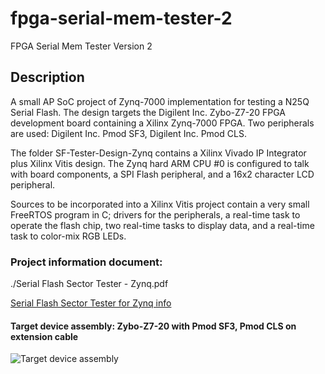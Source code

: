 # fpga-serial-mem-tester-2

FPGA Serial Mem Tester Version 2


## Description
A small AP SoC project of Zynq-7000 implementation for testing a N25Q Serial Flash.
The design targets the Digilent Inc. Zybo-Z7-20 FPGA development board containing a
Xilinx Zynq-7000 FPGA.
Two peripherals are used: Digilent Inc. Pmod SF3, Digilent Inc. Pmod CLS.

The folder SF-Tester-Design-Zynq contains a Xilinx Vivado IP Integrator plus
Xilinx Vitis design. The Zynq hard ARM CPU #0 is configured to talk with board
components,
a SPI Flash peripheral, and
a 16x2 character LCD peripheral.

Sources to be incorporated into a Xilinx Vitis project contain
a very small FreeRTOS program in C; drivers
for the peripherals, a real-time task to operate the flash chip,
two real-time tasks to display data, and a real-time task to color-mix RGB LEDs.

### Project information document:

./Serial Flash Sector Tester - Zynq.pdf

[Serial Flash Sector Tester for Zynq info](https://github.com/timothystotts/fpga-serial-mem-tester-2/blob/master/Serial%20Flash%20Sector%20Tester%20-%20Zynq.pdf)

#### Target device assembly: Zybo-Z7-20 with Pmod SF3, Pmod CLS on extension cable
![Target device assembly](https://github.com/timothystotts/fpga-serial-mem-tester-1/blob/master/SF-Tester-Design-Documents/img_serial-flash-tester-zynq-assembled-20200730.jpg)

